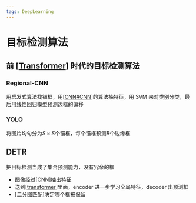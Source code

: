 ```yaml
---
tags: DeepLearning
---
```


# 目标检测算法

## 前 [[Transformer]] 时代的目标检测算法

### Regional-CNN

用启发式算法找锚框，用[[CNN#CNN]]的算法抽特征，用 SVM 来对类别分类，最后用线性回归模型预测边框的偏移

### YOLO

将图片均匀分为$S \times S$个锚框，每个锚框预测$B$个边缘框

## DETR

把目标检测当成了集合预测能力，没有冗余的框

- 图像经过[[CNN]]抽出特征
- 送到[[transformer]]里面，encoder 进一步学习全局特征，decoder 出预测框
- [[二分图匹配]]决定哪个框被保留

[//begin]: # "Autogenerated link references for markdown compatibility"
[Transformer]: ../concept/transformer.md "Transformer"
[CNN#CNN]: ../concept/CNN.md "CNN"
[CNN]: ../concept/CNN.md "CNN"
[transformer]: ../concept/transformer.md "Transformer"
[二分图匹配]: ../../algorithm/algorithms/二分图匹配.md "二分图匹配"
[//end]: # "Autogenerated link references"
